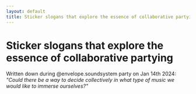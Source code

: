 ```yaml
---
layout: default
title: Sticker slogans that explore the essence of collaborative partying
---
```

# Sticker slogans that explore the essence of collaborative partying

Written down during @envelope.soundsystem party on Jan 14th 2024:
*"Could there be a way to decide collectively in what type of music we would like to immerse ourselves?"*

